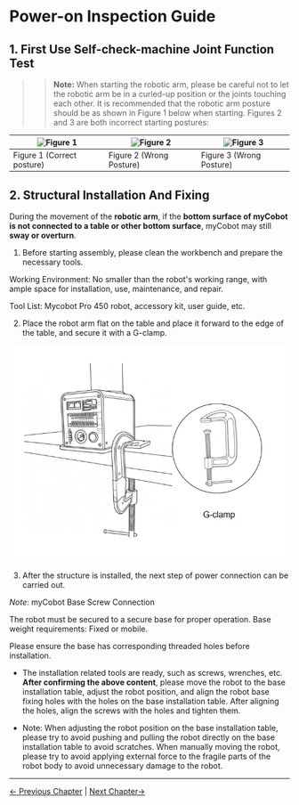 # Power-on Inspection Guide

## 1. First Use Self-check-machine Joint Function Test

>> **Note:** When starting the robotic arm, please be careful not to let the robotic arm be in a curled-up position or the joints touching each other. It is recommended that the robotic arm posture should be as shown in Figure 1 below when starting. Figures 2 and 3 are both incorrect starting postures:

| ![Figure 1](../../resources/4-SupportAndService/9.Troubleshooting/9.images) | ![Figure 2](../../resources/4-SupportAndService/9.Troubleshooting/9.images) |  ![Figure 3](../../resources/4-SupportAndService/9.Troubleshooting/9.images)  |
|---------------|---------------|---------------|
| Figure 1 (Correct posture)     | Figure 2 (Wrong Posture)     |  Figure 3 (Wrong Posture)      |

## 2. Structural Installation And Fixing

During the movement of the **robotic arm**, if the **bottom surface of myCobot is not connected to a table or other bottom surface**, myCobot may still **sway or overturn**.

1. Before starting assembly, please clean the workbench and prepare the necessary tools.

  Working Environment: No smaller than the robot's working range, with ample space for installation, use, maintenance, and repair.

  Tool List: Mycobot Pro 450 robot, accessory kit, user guide, etc.

2. Place the robot arm flat on the table and place it forward to the edge of the table, and secure it with a G-clamp.  
<div align=center><img src="../../resources/2-BasicSettings/4.FirstTimeInstallation/安装.png"></div>    

3. After the structure is installed, the next step of power connection can be carried out.


*Note*: myCobot Base Screw Connection

The robot must be secured to a secure base for proper operation. Base weight requirements: Fixed or mobile.

Please ensure the base has corresponding threaded holes before installation.

* The installation related tools are ready, such as screws, wrenches, etc.
**After confirming the above content**, please move the robot to the base installation table, adjust the robot position, and align the robot base fixing holes with the holes on the base installation table. After aligning the holes, align the screws with the holes and tighten them.

* Note: When adjusting the robot position on the base installation table, please try to avoid pushing and pulling the robot directly on the base installation table to avoid scratches. When manually moving the robot, please try to avoid applying external force to the fragile parts of the robot body to avoid unnecessary damage to the robot.

---

[← Previous Chapter](./4.2-ProductUnboxingGuide.md) | [Next Chapter→](../../3-FunctionsAndApplications/5-BasicApplication/README.md)
